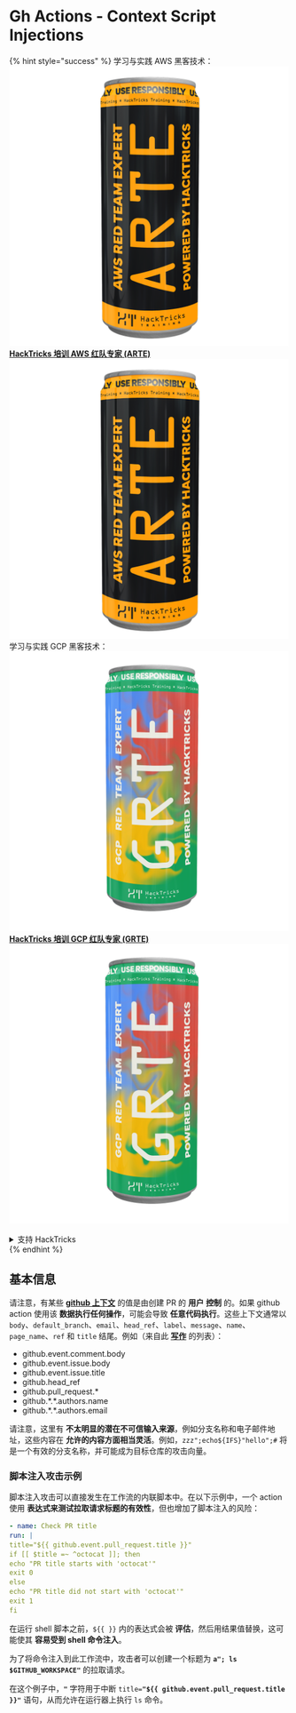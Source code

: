 # Gh Actions - Context Script Injections

{% hint style="success" %}
学习与实践 AWS 黑客技术：<img src="../../../.gitbook/assets/image (1).png" alt="" data-size="line">[**HackTricks 培训 AWS 红队专家 (ARTE)**](https://training.hacktricks.xyz/courses/arte)<img src="../../../.gitbook/assets/image (1).png" alt="" data-size="line">\
学习与实践 GCP 黑客技术：<img src="../../../.gitbook/assets/image (2).png" alt="" data-size="line">[**HackTricks 培训 GCP 红队专家 (GRTE)**<img src="../../../.gitbook/assets/image (2).png" alt="" data-size="line">](https://training.hacktricks.xyz/courses/grte)

<details>

<summary>支持 HackTricks</summary>

* 查看 [**订阅计划**](https://github.com/sponsors/carlospolop)!
* **加入** 💬 [**Discord 群组**](https://discord.gg/hRep4RUj7f) 或 [**telegram 群组**](https://t.me/peass) 或 **在** **Twitter** 🐦 **上关注我们** [**@hacktricks\_live**](https://twitter.com/hacktricks\_live)**.**
* **通过向** [**HackTricks**](https://github.com/carlospolop/hacktricks) 和 [**HackTricks Cloud**](https://github.com/carlospolop/hacktricks-cloud) github 仓库提交 PR 来分享黑客技巧。

</details>
{% endhint %}

## 基本信息

请注意，有某些 [**github 上下文**](https://docs.github.com/en/actions/reference/context-and-expression-syntax-for-github-actions#github-context) 的值是由创建 PR 的 **用户** **控制** 的。如果 github action 使用该 **数据执行任何操作**，可能会导致 **任意代码执行**。这些上下文通常以 `body`、`default_branch`、`email`、`head_ref`、`label`、`message`、`name`、`page_name`、`ref` 和 `title` 结尾。例如（来自此 [**写作**](https://medium.com/tinder/exploiting-github-actions-on-open-source-projects-5d93936d189f) 的列表）：

* github.event.comment.body
* github.event.issue.body
* github.event.issue.title
* github.head\_ref
* github.pull\_request.\*
* github.\*.\*.authors.name
* github.\*.\*.authors.email

请注意，这里有 **不太明显的潜在不可信输入来源**，例如分支名称和电子邮件地址，这些内容在 **允许的内容方面相当灵活**。例如，`zzz";echo${IFS}"hello";#` 将是一个有效的分支名称，并可能成为目标仓库的攻击向量。

### 脚本注入攻击示例 <a href="#example-of-a-script-injection-attack" id="example-of-a-script-injection-attack"></a>

脚本注入攻击可以直接发生在工作流的内联脚本中。在以下示例中，一个 action 使用 **表达式来测试拉取请求标题的有效性**，但也增加了脚本注入的风险：
```yaml
- name: Check PR title
run: |
title="${{ github.event.pull_request.title }}"
if [[ $title =~ ^octocat ]]; then
echo "PR title starts with 'octocat'"
exit 0
else
echo "PR title did not start with 'octocat'"
exit 1
fi
```
在运行 shell 脚本之前，`${{ }}` 内的表达式会被 **评估**，然后用结果值替换，这可能使其 **容易受到 shell 命令注入**。

为了将命令注入到此工作流中，攻击者可以创建一个标题为 **`a"; ls $GITHUB_WORKSPACE"`** 的拉取请求。

在这个例子中，**`"`** 字符用于中断 `title=`**`"${{ github.event.pull_request.title }}"`** 语句，从而允许在运行器上执行 `ls` 命令。
